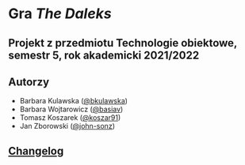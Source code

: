 # Gra <i>The Daleks</i>

## Projekt z przedmiotu Technologie obiektowe, semestr 5, rok akademicki 2021/2022

## Autorzy

- Barbara Kulawska ([@bkulawska](https://github.com/bkulawska))
- Barbara Wojtarowicz ([@basiav](https://github.com/bkulawskhttps://github.com/basiav))
- Tomasz Koszarek ([@koszar91](https://github.com/koszar91))
- Jan Zborowski ([@john-sonz](https://github.com/john-sonz))

## [Changelog](https://docs.google.com/document/d/1zPx-ABvNut8pxWqVkecDcQAaqJYj3TbBSvxM6fm1j_Y/edit?usp=sharing)

